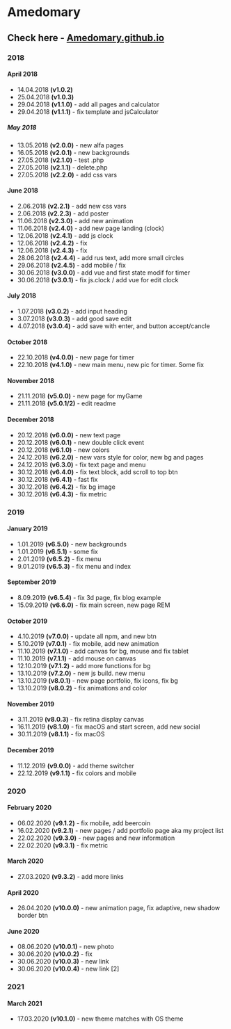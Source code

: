 # Amedomary

## Check here - [Amedomary.github.io](https://amedomary.github.io/)

### 2018

#### April 2018
- 14.04.2018 **(v1.0.2)**
- 25.04.2018 **(v1.0.3)**
- 29.04.2018 **(v1.1.0)** - add all pages and calculator
- 29.04.2018 **(v1.1.1)** - fix template and jsCalculator

##### May 2018
- 13.05.2018 **(v2.0.0)** - new alfa pages
- 16.05.2018 **(v2.0.1)** - new backgrounds
- 27.05.2018 **(v2.1.0)** - test .php
- 27.05.2018 **(v2.1.1)** - delete.php
- 27.05.2018 **(v2.2.0)** - add css vars

#### June 2018
- 2.06.2018 **(v2.2.1)** - add new css vars
- 2.06.2018 **(v2.2.3)** - add poster
- 11.06.2018 **(v2.3.0)** - add new animation
- 11.06.2018 **(v2.4.0)** - add new page landing (clock)
- 12.06.2018 **(v2.4.1)** - add js clock
- 12.06.2018 **(v2.4.2)** - fix
- 12.06.2018 **(v2.4.3)** - fix
- 28.06.2018 **(v2.4.4)** - add rus text, add more small circles
- 29.06.2018 **(v2.4.5)** - add mobile / fix
- 30.06.2018 **(v3.0.0)** - add vue and first state modif for timer
- 30.06.2018 **(v3.0.1)** - fix js.clock / add vue for edit clock

#### July 2018
- 1.07.2018 **(v3.0.2)** - add input heading
- 3.07.2018 **(v3.0.3)** - add good save edit
- 4.07.2018 **(v3.0.4)** - add save with enter, and button accept/cancle

#### October 2018
- 22.10.2018 **(v4.0.0)** - new page for timer
- 22.10.2018 **(v4.1.0)** - new main menu, new pic for timer. Some fix

#### November 2018
- 21.11.2018 **(v5.0.0)** - new page for myGame
- 21.11.2018 **(v5.0.1/2)** - edit readme

#### December 2018
- 20.12.2018 **(v6.0.0)** - new text page
- 20.12.2018 **(v6.0.1)** - new double click event
- 20.12.2018 **(v6.1.0)** - new colors
- 24.12.2018 **(v6.2.0)** - new vars style for color, new bg and pages
- 24.12.2018 **(v6.3.0)** - fix text page and menu
- 30.12.2018 **(v6.4.0)** - fix text block, add scroll to top btn
- 30.12.2018 **(v6.4.1)** - fast fix
- 30.12.2018 **(v6.4.2)** - fix bg image
- 30.12.2018 **(v6.4.3)** - fix metric

### 2019

#### January 2019
- 1.01.2019 **(v6.5.0)** - new backgrounds
- 1.01.2019 **(v6.5.1)** - some fix
- 2.01.2019 **(v6.5.2)** - fix menu
- 9.01.2019 **(v6.5.3)** - fix menu and index

#### September 2019
- 8.09.2019 **(v6.5.4)** - fix 3d page, fix blog example
- 15.09.2019 **(v6.6.0)** - fix main screen, new page REM

#### October 2019
- 4.10.2019 **(v7.0.0)** - update all npm, and new btn
- 5.10.2019 **(v7.0.1)** - fix mobile, add new animation
- 11.10.2019 **(v7.1.0)** - add canvas for bg, mouse and fix tablet
- 11.10.2019 **(v7.1.1)** - add mouse on canvas
- 12.10.2019 **(v7.1.2)** - add more functions for bg
- 13.10.2019 **(v7.2.0)** - new js build. new menu
- 13.10.2019 **(v8.0.1)** - new page portfolio, fix icons, fix bg
- 13.10.2019 **(v8.0.2)** - fix animations and color


#### November 2019
- 3.11.2019 **(v8.0.3)** - fix retina display canvas
- 16.11.2019 **(v8.1.0)** - fix macOS and start screen, add new social
- 30.11.2019 **(v8.1.1)** - fix macOS

#### December 2019
- 11.12.2019 **(v9.0.0)** - add theme switcher
- 22.12.2019 **(v9.1.1)** - fix colors and mobile

### 2020

#### February 2020
- 06.02.2020 **(v9.1.2)** - fix mobile, add beercoin
- 16.02.2020 **(v9.2.1)** - new pages / add portfolio page aka my project list
- 22.02.2020 **(v9.3.0)** - new pages and new information
- 22.02.2020 **(v9.3.1)** - fix metric


#### March 2020
- 27.03.2020 **(v9.3.2)** - add more links

#### April 2020
- 26.04.2020 **(v10.0.0)** - new animation page, fix adaptive, new shadow border btn

#### June 2020
- 08.06.2020 **(v10.0.1)** - new photo
- 30.06.2020 **(v10.0.2)** - fix
- 30.06.2020 **(v10.0.3)** - new link
- 30.06.2020 **(v10.0.4)** - new link [2]

### 2021

#### March 2021
- 17.03.2020 **(v10.1.0)** - new theme matches with OS theme
